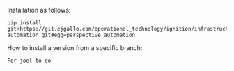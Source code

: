 
Installation as follows:
```
pip install git+https://git.ejgallo.com/operational_technology/ignition/infrastructure/test-automation.git#egg=perspective_automation
```

How to install a version from a specific branch:
```
For joel to do
```